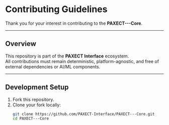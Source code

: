 # Contributing Guidelines

Thank you for your interest in contributing to the **PAXECT---Core**.

---

##  Overview

This repository is part of the **PAXECT Interface** ecosystem.  
All contributions must remain deterministic, platform-agnostic, and free of external dependencies or AI/ML components.

---
##  Development Setup

1. Fork this repository.
2. Clone your fork locally:
   ```bash
   git clone https://github.com/PAXECT-Interface/PAXECT---Core.git
   cd PAXECT---Core

